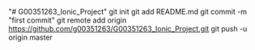"# G00351263_Ionic_Project" 
git init
git add README.md
git commit -m "first commit"
git remote add origin https://github.com/g00351263/G00351263_Ionic_Project.git
git push -u origin master
